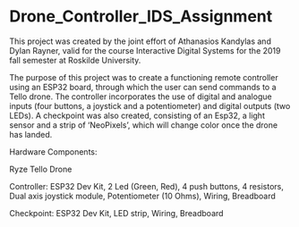 # Drone_Controller_IDS_Assignment
This project was created by the joint effort of Athanasios Kandylas and Dylan Rayner, valid for the course Interactive Digital Systems for the 2019 fall semester at Roskilde University.

The purpose of this project was to create a functioning remote controller using an ESP32 board, through which the user can send commands to a Tello drone. The controller incorporates the use of digital and analogue inputs (four buttons, a joystick and a potentiometer) and digital outputs (two LEDs). A checkpoint was also created, consisting of an Esp32, a light sensor and a strip of ‘NeoPixels’, which will change color once the drone has landed.

Hardware Components:

Ryze Tello Drone

Controller: ESP32 Dev Kit, 2 Led (Green, Red), 4 push buttons, 4 resistors, Dual axis joystick module, Potentiometer (10 Ohms), Wiring, Breadboard

Checkpoint: ESP32 Dev Kit, LED strip, Wiring, Breadboard
